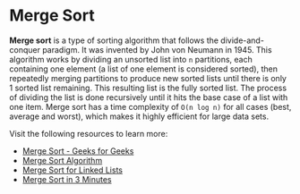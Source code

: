 # Merge Sort

__Merge sort__ is a type of sorting algorithm that follows the divide-and-conquer paradigm. It was invented by John von Neumann in 1945. This algorithm works by dividing an unsorted list into `n` partitions, each containing one element (a list of one element is considered sorted), then repeatedly merging partitions to produce new sorted lists until there is only 1 sorted list remaining. This resulting list is the fully sorted list. The process of dividing the list is done recursively until it hits the base case of a list with one item. Merge sort has a time complexity of `O(n log n)` for all cases (best, average and worst), which makes it highly efficient for large data sets.

Visit the following resources to learn more:

- [Merge Sort - Geeks for Geeks](https://www.geeksforgeeks.org/merge-sort/)
- [Merge Sort Algorithm](https://www.programiz.com/dsa/merge-sort)
- [Merge Sort for Linked Lists](https://www.geeksforgeeks.org/merge-sort-for-linked-list/)
- [Merge Sort in 3 Minutes](https://www.youtube.com/watch?v=4VqmGXwpLqc)
